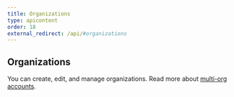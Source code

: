 ```yaml
---
title: Organizations
type: apicontent
order: 18
external_redirect: /api/#organizations
---
```

## Organizations
You can create, edit, and manage organizations. Read more about [multi-org accounts][1].

[1]: /account_management/multi_organization
